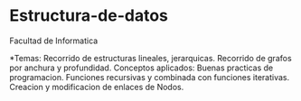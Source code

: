 # Estructura-de-datos
Facultad de Informatica

*Temas: 
Recorrido de estructuras lineales, jerarquicas.
Recorrido de grafos por anchura y profundidad.
Conceptos aplicados:
Buenas practicas de programacion.
Funciones recursivas y combinada con funciones iterativas.
Creacion y modificacion de enlaces de Nodos.


